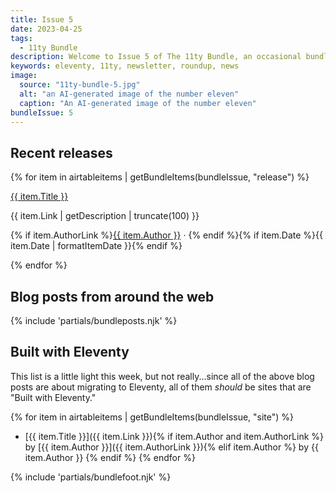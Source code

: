 ```yaml
---
title: Issue 5
date: 2023-04-25
tags:
  - 11ty Bundle
description: Welcome to Issue 5 of The 11ty Bundle, an occasional bundle of Eleventy releases, blog posts, sites, and resources. In this issue, we highlight stories of Eleventy adopters who have migrated from other static site generators, tools, and platforms.
keywords: eleventy, 11ty, newsletter, roundup, news
image:
  source: "11ty-bundle-5.jpg"
  alt: "an AI-generated image of the number eleven"
  caption: "An AI-generated image of the number eleven"
bundleIssue: 5
---
```


## Recent releases

{% for item in airtableitems | getBundleItems(bundleIssue, "release") %}

<div class="bundleitem">
<p class="bundleitem-title"><a href="{{ item.Link }}" target="_blank">{{ item.Title }}</a></p>
<p class="bundleitem-description">{{ item.Link | getDescription | truncate(100) }}</p>
<p class="bundleitem-dateline">{% if item.AuthorLink %}<a href="/authors/{{ item.Author | slugify }}/">{{ item.Author }}</a> &middot; {% endif %}{% if item.Date %}{{ item.Date | formatItemDate }}{% endif %}</p>
</div>
{% endfor %}

## Blog posts from around the web

{% include 'partials/bundleposts.njk' %}

## Built with Eleventy

This list is a little light this week, but not really...since all of the above blog posts are about migrating to Eleventy, all of them _should_ be sites that are "Built with Eleventy."

{% for item in airtableitems | getBundleItems(bundleIssue, "site") %}

- [{{ item.Title }}]({{ item.Link }}){% if item.Author and item.AuthorLink %} by [{{ item.Author }}]({{ item.AuthorLink }}){% elif item.Author %} by {{ item.Author }} {% endif %}
  {% endfor %}

{% include 'partials/bundlefoot.njk' %}
